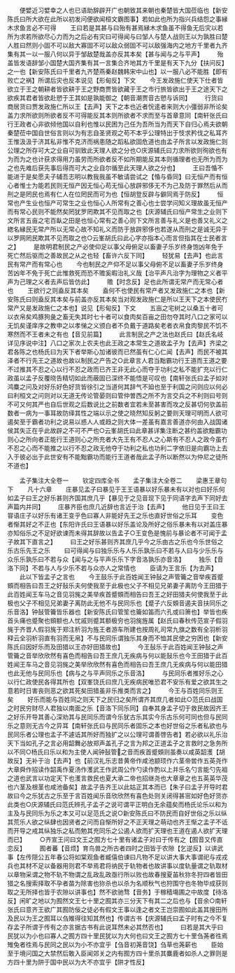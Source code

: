 <!-- { "loadSidebar": true } -->
　　便嬖近习嬖幸之人也已语助辞辟开广也朝致其来朝也秦楚皆大国莅临也【新安陈氏曰所大欲在此所以初发问便欲闻桓文霸图事】若如此也所为指兴兵结怨之事縁木求鱼言必不可得
　　王曰若是其甚与曰殆有甚焉縁木求鱼虽不得鱼无后灾以若所为求若所欲尽心力而为之后必有灾曰可得闻与曰邹人与楚人战则王以为孰胜曰楚人胜曰然则小固不可以敌大寡固不可以敌众弱固不可以敌强海内之地方千里者九齐集有其一以一服八何以异于邹敌楚哉盖亦反其本矣【甚与闻与之与平声】
　　殆盖皆发语辞邹小国楚大国齐集有其一言集合齐地其方千里是有天下九分【扶问反】之一也【新安陈氏曰千里者九齐楚燕秦赵魏韩宋中山也】以一服八必不能胜【即有败亡之祸】所谓后灾也反本说见【形甸反】下文
　　今王发政施仁使天下仕者皆欲立于王之朝耕者皆欲耕于王之野商贾皆欲藏于王之市行旅皆欲出于王之途天下之欲疾其君者皆欲赴愬于王其如是孰能御之【朝音潮贾音古愬与诉同】
　　行货曰商居货曰贾发政施仁所以王【去声】天下之本也近者恱逺者来则大小彊弱非所论矣盖力求所欲则所欲者反不可得能反其本则所欲者不求而至与首章意同【南轩张氏曰行王政者心非欲倾他国以自利也惟以民困为己任为吾所当为而天下自归心焉夫欲朝秦楚莅中国自世俗言则以为有志自圣贤观之苟不本乎公理特出于忮求矜伐之私耳齐王惟汲汲于济其私非惟不克济而祸患随之蹈私欲固危道也由孟子所言以发政施仁则公理之所存可大之业自可驯致此天理人欲之分也○庆源辅氏曰力求所欲则徇欲也有为而为之也计获求得用力虽劳而所欲者反不如所期能反其本则循理者也无所为而为之也先难后获先事后得而可大之业自尔循至此天理人欲之分也】
　　王曰吾惛不能进于是矣愿夫子辅吾志明以教我我虽不敏请尝试之【惛与昏同】曰无恒产而有恒心者惟士为能若民则无恒产因无恒心苟无恒心放辟邪侈无不为己及防于罪然后从而刑之是罔民也焉有仁人在位罔民而可为也【恒胡登反辟与僻同焉于防反】
　　恒常也产生业也恒产可常生之业也恒心人所常有之善心也士尝学问知义理故虽无恒产而有常心民则不能然矣罔犹罗罔欺其不见而取之也【庆源辅氏曰恒产常生之业则下文所言五亩之宅百畒之田是也恒心常有之善心则下文所言善与礼义是也善又礼义之緫名縁民无常产所以无常心故不知礼义而防于放辟邪侈也若遂从而刑之是诚无异于以罗网罔民欺其不见而取之也○云峯胡氏曰此心字亦指本心而言但指其在士民者言之】
　　是故明君制民之产必使仰足以事父母俯足以畜妻子乐岁终身饱凶年免于死亡然后驱而之善故民之从之也轻【畜许六反下同】
　　轻犹易【去声】也此言民有常产而有常心也
　　今也制民之产仰不足以事父母俯不足以畜妻子乐岁终身苦凶年不免于死亡此惟救死而恐不赡奚暇治礼义哉【治平声凡治字为理物之义者平声为己理之义者去声后皆仿此】
　　赡【时念反】足也此所谓无常产而无常心者也
　　王欲行之则盍反其本矣
　　盍何不也使民有常产者又发政施仁之本也【新安陈氏曰则盍反其本矣与前盖亦反其本矣当对观发政施仁是所以王天下之本使民冇常产又是发政施仁之本也】说见【形甸反】下文
　　五亩之宅树之以桑五十者可以衣帛矣鸡豚狗彘之畜无失其时七十者可以食肉矣百亩之田勿夺其时八口之家可以无饥矣谨庠序之教申之以孝悌之义颁白者不负戴于道路矣老者衣帛食肉黎民不饥不寒然而不王者未之有也【音见前篇】
　　此言制民之产之法也赵氏曰【赵氏名岐详见序说中注】八口之家次上农夫也此王政之本常生之道故孟子为【去声】齐梁之君各陈之也杨氏曰为天下者举斯心加诸彼而已然虽有仁心仁闻【去声】而民不被其泽者不行先王之道故也故以制民之产告之○此章言人君当黜霸功行王道而王道之要不过推其不忍之心以行不忍之政而已齐王非无此心而夺于功利之私不能扩充以行仁政虽以孟子反覆晓告精切如此而蔽固已深终不能悟是可叹也【南轩张氏曰孟子如对鸿麋之问及对好乐好色好货皆徐引之当道何其辞气不廹也至于利国之问则应以何必曰利桓文之问则对以无道无传论管晏则曰管仲曽西之所不为言交兵之不利则曰号则不可又何其严也自后世观之后数说比之前数者宜若未至甚害而攻之反甚切何欤盖前数者一病为一事耳故防绎其性之端以示之使之晓然知反躬之要则天理可明而人欲可遏矣至于霸者功利之说易以惑人人或趋之则大体一差虽有嘉言善道亦何由入战国诸侯其失正在乎此故辟之不可不严也○云峯胡氏曰此章甚详集注断之甚约盖欲黜霸功则心之所向者正能行王道则心之所充者大先王有不忍人之心斯有不忍人之政今虽冇不忍之心而不能推之以行不忍之政无他夺于功利之私也功利二字依旧是向霸功上去入于彼必出于此世安有不能黜霸功而能行王道者哉此孟子所以断然以为仲尼之徒所不道也】

　　孟子集注大全卷一
　　钦定四库全书
　　孟子集注大全卷二
　　梁惠王章句下
　　凡十六章
　　庄暴见孟子曰暴见于王王语暴以好乐暴未有以对也曰好乐何如孟子曰王之好乐甚则齐国其庶几乎【暴见于之见音现下见于同语字去声下同好去声篇内并同】
　　庄暴齐臣也庶几近辞也言近于治【去声】
　　他日见于王曰王甞语庄子以好乐有诸王变乎色曰寡人非能好先王之乐也直好世俗之乐耳
　　变色者惭其好之不正也【东阳许氏曰王语暴以好乐盖论及所好之俗乐暴未有以对盖庄暴亦知俗乐之不足好欲谏而未得其辞故以告孟子○王变色是愧前与暴论者不可闻于孟子故其下直言之】
　　曰王之好乐甚则齐其庶几乎今之乐由古之乐也今乐世俗之乐古乐先王之乐
　　曰可得闻与曰独乐乐与人乐乐孰乐曰不若与人曰与少乐乐与众乐乐孰乐曰不若与众【闻与之与平声乐乐下字音洛孰乐亦音洛】
　　独乐【音洛下同】不若与人与少乐不若与众亦人之常情也
　　臣请为王言乐【为去声】
　　此以下皆孟子之言也
　　今王鼓乐于此百姓闻王钟鼔之声管籥之音举疾首蹙頞而相告曰吾王之好鼔乐夫何使我至于此极也父子不相见兄弟妻子离防今王田猎于此百姓闻王车马之音见羽旄之美举疾首蹙頞而相告曰吾王之好田猎夫何使我至于此极也父子不相见兄弟妻子离防此无他不与民同乐也【蹙子六反頞音遏夫音扶同乐之乐音洛】钟鼔管籥皆乐器也【新安陈氏曰管笙也籥如笛而六孔或曰箫也】举皆也疾首头痛也蹙聚也頞额也人忧戚则蹙其额极穷也羽旄旌属【赵氏曰春秋传范宣子假羽旄于齐晋人假羽旄于郑注析羽为旌王者游车所建也按周礼司常九旗之数有全羽析羽释云全羽析羽直有羽而无帛】不与民同乐谓独乐其身而不恤其民使之穷困也【新安陈氏曰因好乐而及田猎以王亦好田猎故也】
　　今王鼔乐于此百姓闻王钟鼔之声管籥之音举欣欣然有喜色而相告曰吾王庶几无疾病与何以能鼔乐也今王田猎于此百姓闻王车马之音见羽旄之美举欣欣然有喜色而相告曰吾王庶几无疾病与何以能田猎也此无他与民同乐也【病与之与平声同乐之乐音洛】
　　与民同乐者推好乐之心以行仁政使民各得其所也【双峯饶氏曰庶几无疾病民唯恐君不安乐有爱之欲其生之意若时日害丧则恶之欲其死矣田猎虽非乐推类而言之】
　　今王与百姓同乐则王矣
　　好乐而能与百姓同之则天下之民归之矣所谓齐其庶几者如此○范氏曰战国之时民穷财尽人君独以南面之乐【音洛下同乐同】自奉其身孟子切于救民故因齐王之好乐开导其善心深劝其与民同乐而谓今乐犹古乐其实今乐古乐何可同也但与民同乐之意则无古今之异耳【南轩张氏曰与民同乐者固乐之本也好世俗之乐者私欲也与民同乐者公理也孟子不遽诋其所好而独扩之以公理可谓善啓告者】若必欲以礼乐治天下当如孔子之言必用韶舞必放郑声盖孔子之言为邦之正道孟子之言救时之急务所以不同○杨氏曰乐以和为主使人闻钟鼔管之音而疾首蹙頞则虽奏以咸英韶濩【胡故反】无补于治【去声】也【前汉礼乐志昔黄帝作咸池颛顼作六茎帝喾作五英尧作大章舜作招读作韶禹作夏汤作濩武王作武周公作勺读作酌以上并乐名勺言能勺先祖之道也武言以功定天下也濩言救民也夏大承二帝也招继尧也大章章之也五英英华茂也六茎及根茎也咸池备矣】故孟子告齐王以此姑正其本而已【朱子曰孟子开导时君故曰今之乐犹古之乐至于言百姓闻乐音欣欣然有喜色处则关闭得甚宻如好色好货亦此类也○庆源辅氏曰范氏辨孔子孟子之说可谓平正明白无余蕴矣而杨氏论乐以和为主及与民同乐为乐之本又可以足范氏之说○新安陈氏曰不防民而自好世俗之乐以纵其荒乐人欲之纵肆也因贤者之问而自惭所好之不正天理之萌动也齐王惭之孟子不诋而开导之戒其纵独乐之私而勉其充同乐之公遏人欲而扩天理也王道在遏人欲扩天理而已】
　　○齐宣王问曰文王之囿方七十里有诸孟子对曰于传有之【囿音又传直恋反】
　　囿者蕃【音烦】育鸟兽之所古者四时之田皆于农隙【乞逆反】以讲武事【左传隠公五年春公将如棠观鱼者臧僖伯谏曰凡物不足以讲大事大事谓祀与戎戎兵也其材不足以备器用则君不举焉君将纳民于轨物者也故讲事以度轨量谓之轨取材以章物采谓之物不轨不物谓之乱政乱政亟行所以败也故春搜夏苖秋狝冬狩四者皆田猎之名搜索择取不孕者苗为除害也狝杀也以杀为名顺秋气也狩围守也冬物毕成获则取之无所择也皆于农隙以讲事也】然不欲驰骛【音务】于稼穑塲圃之中故度【待洛反】闲旷之地以为囿然文王七十里之囿其亦三分天下有其二之后也与【音余○南轩张氏曰意齐王欲广其囿防佞之徒必有假文王事以逢之者文王岂崇囿如此盖其搜田所及民以为王之囿耳以刍雉得往知其然也】传谓古书【庆源辅氏曰孟子时有之今不复存孟子所谓于传有之亦言据古书有此说耳然未必其然否也】
　　曰若是其大乎曰民犹以为小也曰寡人之囿方四十里民犹以为大何也曰文王之囿方七十里刍荛者徃焉雉兔者徃焉与民同之民以为小不亦宜乎【刍音初荛音饶】刍草也荛薪也
　　臣始至于境问国之大禁然后敢入臣闻郊关之内有囿方四十里杀其麋鹿者如杀人之罪则是方四十里为阱于国中民以为大不亦宜乎【阱才性反】
